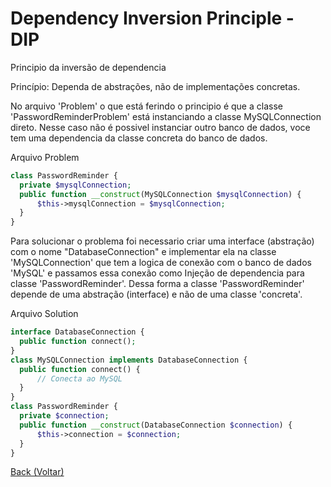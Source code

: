 # Dependency Inversion Principle - DIP <br>
Principio da inversão de dependencia
  
Princípio: Dependa de abstrações, não de implementações concretas.

No arquivo 'Problem' o que está ferindo o principio é que a classe 'PasswordReminderProblem' está instanciando a classe MySQLConnection direto. Nesse caso não é possivel instanciar outro banco de dados, voce tem uma dependencia da classe concreta do banco de dados.

Arquivo Problem
```php
class PasswordReminder {
  private $mysqlConnection;
  public function __construct(MySQLConnection $mysqlConnection) {
      $this->mysqlConnection = $mysqlConnection;
  }
}
```
Para solucionar o problema foi necessario criar uma interface (abstração) com o nome "DatabaseConnection" e implementar ela na classe 'MySQLConnection' que tem a logica de conexão com o banco de dados 'MySQL' e passamos essa conexão como Injeção de dependencia para classe 'PasswordReminder'. Dessa forma a classe 'PasswordReminder' depende de uma abstração (interface) e não de uma classe 'concreta'.

Arquivo Solution
```php
interface DatabaseConnection {
  public function connect();
}
class MySQLConnection implements DatabaseConnection {
  public function connect() {
      // Conecta ao MySQL
  }
}
class PasswordReminder {
  private $connection;
  public function __construct(DatabaseConnection $connection) {
      $this->connection = $connection;
  }
}
```

[Back (Voltar)](../README.md)